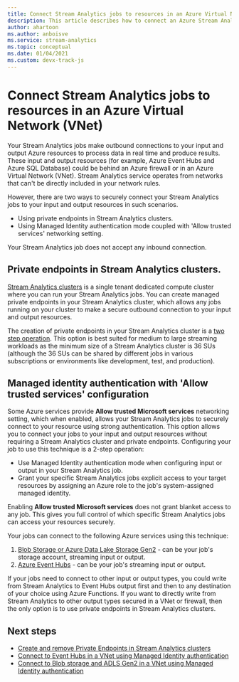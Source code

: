 ```yaml
---
title: Connect Stream Analytics jobs to resources in an Azure Virtual Network (VNET)
description: This article describes how to connect an Azure Stream Analytics job with resources that are in a VNET.
author: ahartoon
ms.author: anboisve
ms.service: stream-analytics
ms.topic: conceptual
ms.date: 01/04/2021
ms.custom: devx-track-js
---
```

# Connect Stream Analytics jobs to resources in an Azure Virtual Network (VNet)

Your Stream Analytics jobs make outbound connections to your input and output Azure resources to process data in real time and produce results. These input and output resources (for example, Azure Event Hubs and Azure SQL Database) could be behind an Azure firewall or in an Azure Virtual Network (VNet). Stream Analytics service operates from networks that can't be directly included in your network rules.

However, there are two ways to securely connect your Stream Analytics jobs to your input and output resources in such scenarios.
* Using private endpoints in Stream Analytics clusters.
* Using Managed Identity authentication mode coupled with 'Allow trusted services' networking setting.

Your Stream Analytics job does not accept any inbound connection.

## Private endpoints in Stream Analytics clusters.
[Stream Analytics clusters](./cluster-overview.md) is a single tenant dedicated compute cluster where you can run your Stream Analytics jobs. You can create managed private endpoints in your Stream Analytics cluster, which allows any jobs running on your cluster to make a secure outbound connection to your input and output resources.

The creation of private endpoints in your Stream Analytics cluster is a [two step operation](./private-endpoints.md). This option is best suited for medium to large streaming workloads as the minimum size of a Stream Analytics cluster is 36 SUs (although the 36 SUs can be shared by different jobs in various subscriptions or environments like development, test, and production).

## Managed identity authentication with 'Allow trusted services' configuration
Some Azure services provide **Allow trusted Microsoft services** networking setting, which when enabled, allows your Stream Analytics jobs to securely connect to your resource using strong authentication. This option allows you to connect your jobs to your input and output resources without requiring a Stream Analytics cluster and private endpoints. Configuring your job to use this technique is a 2-step operation:
* Use Managed Identity authentication mode when configuring input or output in your Stream Analytics job.
* Grant your specific Stream Analytics jobs explicit access to your target resources by assigning an Azure role to the job's system-assigned managed identity. 

Enabling **Allow trusted Microsoft services** does not grant blanket access to any job. This gives you full control of which specific Stream Analytics jobs can access your resources securely. 

Your jobs can connect to the following Azure services using this technique:
1. [Blob Storage or Azure Data Lake Storage Gen2](./blob-output-managed-identity.md) - can be your job's storage account, streaming input or output.
2. [Azure Event Hubs](./event-hubs-managed-identity.md) - can be your job's streaming input or output.

If your jobs need to connect to other input or output types, you could write from Stream Analytics to Event Hubs output first and then to any destination of your choice using Azure Functions. If you want to directly write from Stream Analytics to other output types secured in a VNet or firewall, then the only option is to use private endpoints in Stream Analytics clusters.

## Next steps

* [Create and remove Private Endpoints in Stream Analytics clusters](./private-endpoints.md)
* [Connect to Event Hubs in a VNet using Managed Identity authentication](./event-hubs-managed-identity.md)
* [Connect to Blob storage and ADLS Gen2 in a VNet using Managed Identity authentication](./blob-output-managed-identity.md)